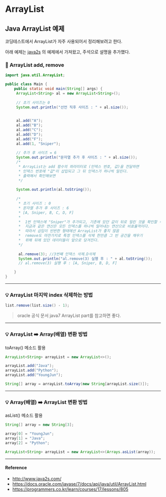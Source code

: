 # ArrayList

## Java ArrayList 예제

코딩테스트에서 ArrayList가 자주 사용되어서 정리해보려고 한다.

아래 예제는 [java2s](http://www.java2s.com/) 의 예제에서 가져왔고, 주석으로 설명을 추가했다.

### 🔻 ArrayList add, remove

```java
import java.util.ArrayList;

public class Main {
    public static void main(String[] args) {
     ArrayList<String> al = new ArrayList<String>();
     
     // 초기 사이즈는 0  
     System.out.println("선언 직후 사이즈 : " + al.size()); 

  
     al.add("A");
     al.add("B");
     al.add("C");
     al.add("D");
     al.add("F");
     al.add(1, "Sniper");
     
     // 추가 후 사이즈 = 6
     System.out.println("문자열 추가 후 사이즈 : " + al.size());        
     /*
      * ArrayList는 add 함수의 파라미터로 (인덱스 번호, 값)을 전달하면 
      * 인덱스 번호에 "값"이 삽입되고 그 뒤 인덱스가 하나씩 밀린다.
      * 출력해서 확인해보면
      */
     
     System.out.println(al.toString());
     
     /*
      * 초기 사이즈 : 0
      * 문자열 추가 후 사이즈 : 6
      * [A, Sniper, B, C, D, F]
      * 
      *  1번 인덱스에 "Sniper"가 추가되고, 기존에 있던 값이 뒤로 밀린 것을 확인할 수 있다.
      *  지금과 같은 연산은 모든 인덱스를 하나씩 밀어내는 연산으로 비효율적이다.
      *  따라서 삽입이 빈번한 형태에선 ArrayList가 좋지 않음
      *  remove도 마찬가지로 특정 인덱스를 삭제 한만큼 그 빈 공간을 채우기
      *  위해 뒤에 있던 데이터들이 앞으로 당겨진다.
      */
  
      al.remove(3); //3번째 인덱스 삭제.D삭제
      System.out.println("al.remove(3) 실행 후 : " + al.toString());
      // al.remove(3) 실행 후 : [A, Sniper, B, D, F]

    }
}
```

---

### 💡 ArrayList 마지막 index 삭제하는 방법

```java
list.remove(list.size() - 1);
```

> oracle 공식 문서 java7 ArrayList part를 참고하면 좋다.  

---

### 💡 ArrayList ➡️ Array(배열) 변환 방법

toArray() 메소드 활용

```java
ArrayList<String> arrayList = new ArrayList<>();

arrayList.add("Java");
arrayList.add("Python");
arrayList.add("YoungJun");

String[] array = arrayList.toArray(new String[arrayList.size()]);
```

---

### 💡 Array(배열) ➡️ ArrayList 변환 방법

asList() 메소드 활용

```java
String[] array = new String[3];

array[0] = "YoungJun";
array[1] = "Java";
array[2] = "Python";

ArrayList<String> arrayList = new ArrayList<>(Arrays.asList(array));
```

---

#### Reference

- http://www.java2s.com/  
- https://docs.oracle.com/javase/7/docs/api/java/util/ArrayList.html  
- https://programmers.co.kr/learn/courses/17/lessons/805  